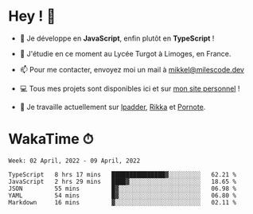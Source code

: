 # Hey ! 🌃

- 🔭 Je développe en **JavaScript**, enfin plutôt en **TypeScript** !

- 🌱 J'étudie en ce moment au Lycée Turgot à Limoges, en France.

- 📫 Pour me contacter, envoyez moi un mail à <a href="mailto:mikkel@milescode.dev">mikkel@milescode.dev</a>

- 💻 Tous mes projets sont disponibles ici et sur <a href="https://www.vexcited.ml">mon site personnel</a> !

- 👀 Je travaille actuellement sur [lpadder](https://github.com/Vexcited/lpadder), [Rikka](https://github.com/Vexcited/Rikka) et [Pornote](https://github.com/Vexcited/Pornote).

# WakaTime ⏱

<!--START_SECTION:waka-->
```text
Week: 02 April, 2022 - 09 April, 2022

TypeScript   8 hrs 17 mins   ███████████████▓░░░░░░░░░   62.21 % 
JavaScript   2 hrs 29 mins   ████▓░░░░░░░░░░░░░░░░░░░░   18.65 % 
JSON         55 mins         █▓░░░░░░░░░░░░░░░░░░░░░░░   06.98 % 
YAML         54 mins         █▓░░░░░░░░░░░░░░░░░░░░░░░   06.80 % 
Markdown     16 mins         ▓░░░░░░░░░░░░░░░░░░░░░░░░   02.11 % 
```
<!--END_SECTION:waka-->
